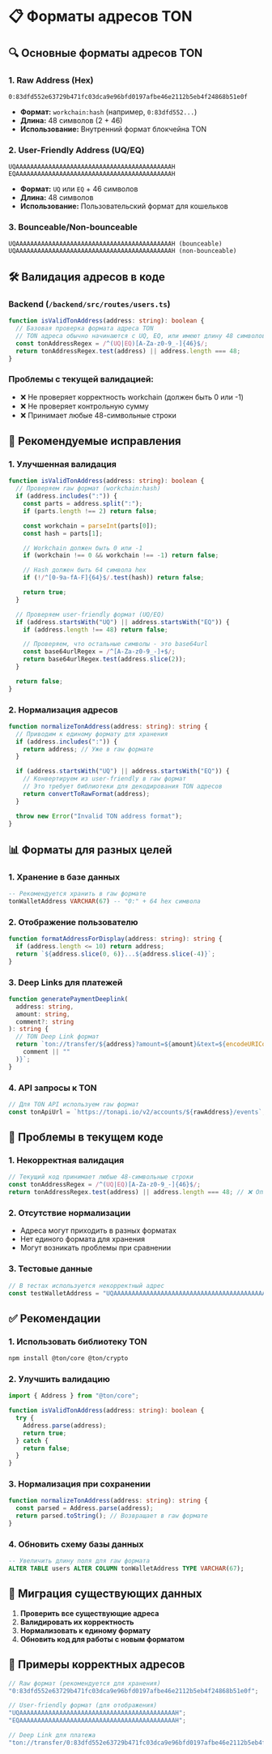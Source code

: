 # 📋 Форматы адресов TON

## 🔍 Основные форматы адресов TON

### 1. **Raw Address (Hex)**

```
0:83dfd552e63729b471fc03dca9e96bfd0197afbe46e2112b5eb4f24868b51e0f
```

- **Формат:** `workchain:hash` (например, `0:83dfd552...`)
- **Длина:** 48 символов (2 + 46)
- **Использование:** Внутренний формат блокчейна TON

### 2. **User-Friendly Address (UQ/EQ)**

```
UQAAAAAAAAAAAAAAAAAAAAAAAAAAAAAAAAAAAAAAAAAAAH
EQAAAAAAAAAAAAAAAAAAAAAAAAAAAAAAAAAAAAAAAAAAAH
```

- **Формат:** `UQ` или `EQ` + 46 символов
- **Длина:** 48 символов
- **Использование:** Пользовательский формат для кошельков

### 3. **Bounceable/Non-bounceable**

```
UQAAAAAAAAAAAAAAAAAAAAAAAAAAAAAAAAAAAAAAAAAAAH (bounceable)
UQAAAAAAAAAAAAAAAAAAAAAAAAAAAAAAAAAAAAAAAAAAAH (non-bounceable)
```

## 🛠️ Валидация адресов в коде

### Backend (`/backend/src/routes/users.ts`)

```typescript
function isValidTonAddress(address: string): boolean {
  // Базовая проверка формата адреса TON
  // TON адреса обычно начинаются с UQ, EQ, или имеют длину 48 символов
  const tonAddressRegex = /^(UQ|EQ)[A-Za-z0-9_-]{46}$/;
  return tonAddressRegex.test(address) || address.length === 48;
}
```

### Проблемы с текущей валидацией:

- ❌ Не проверяет корректность workchain (должен быть 0 или -1)
- ❌ Не проверяет контрольную сумму
- ❌ Принимает любые 48-символьные строки

## 🔧 Рекомендуемые исправления

### 1. Улучшенная валидация

```typescript
function isValidTonAddress(address: string): boolean {
  // Проверяем raw формат (workchain:hash)
  if (address.includes(":")) {
    const parts = address.split(":");
    if (parts.length !== 2) return false;

    const workchain = parseInt(parts[0]);
    const hash = parts[1];

    // Workchain должен быть 0 или -1
    if (workchain !== 0 && workchain !== -1) return false;

    // Hash должен быть 64 символа hex
    if (!/^[0-9a-fA-F]{64}$/.test(hash)) return false;

    return true;
  }

  // Проверяем user-friendly формат (UQ/EQ)
  if (address.startsWith("UQ") || address.startsWith("EQ")) {
    if (address.length !== 48) return false;

    // Проверяем, что остальные символы - это base64url
    const base64urlRegex = /^[A-Za-z0-9_-]+$/;
    return base64urlRegex.test(address.slice(2));
  }

  return false;
}
```

### 2. Нормализация адресов

```typescript
function normalizeTonAddress(address: string): string {
  // Приводим к единому формату для хранения
  if (address.includes(":")) {
    return address; // Уже в raw формате
  }

  if (address.startsWith("UQ") || address.startsWith("EQ")) {
    // Конвертируем из user-friendly в raw формат
    // Это требует библиотеки для декодирования TON адресов
    return convertToRawFormat(address);
  }

  throw new Error("Invalid TON address format");
}
```

## 📊 Форматы для разных целей

### 1. **Хранение в базе данных**

```sql
-- Рекомендуется хранить в raw формате
tonWalletAddress VARCHAR(67) -- "0:" + 64 hex символа
```

### 2. **Отображение пользователю**

```typescript
function formatAddressForDisplay(address: string): string {
  if (address.length <= 10) return address;
  return `${address.slice(0, 6)}...${address.slice(-4)}`;
}
```

### 3. **Deep Links для платежей**

```typescript
function generatePaymentDeeplink(
  address: string,
  amount: string,
  comment?: string
): string {
  // TON Deep Link формат
  return `ton://transfer/${address}?amount=${amount}&text=${encodeURIComponent(
    comment || ""
  )}`;
}
```

### 4. **API запросы к TON**

```typescript
// Для TON API используем raw формат
const tonApiUrl = `https://tonapi.io/v2/accounts/${rawAddress}/events`;
```

## 🚨 Проблемы в текущем коде

### 1. **Некорректная валидация**

```typescript
// Текущий код принимает любые 48-символьные строки
const tonAddressRegex = /^(UQ|EQ)[A-Za-z0-9_-]{46}$/;
return tonAddressRegex.test(address) || address.length === 48; // ❌ Опасно!
```

### 2. **Отсутствие нормализации**

- Адреса могут приходить в разных форматах
- Нет единого формата для хранения
- Могут возникать проблемы при сравнении

### 3. **Тестовые данные**

```typescript
// В тестах используется некорректный адрес
const testWalletAddress = "UQAAAAAAAAAAAAAAAAAAAAAAAAAAAAAAAAAAAAAAAAAAAH"; // ❌ Невалидный
```

## ✅ Рекомендации

### 1. **Использовать библиотеку TON**

```bash
npm install @ton/core @ton/crypto
```

### 2. **Улучшить валидацию**

```typescript
import { Address } from "@ton/core";

function isValidTonAddress(address: string): boolean {
  try {
    Address.parse(address);
    return true;
  } catch {
    return false;
  }
}
```

### 3. **Нормализация при сохранении**

```typescript
function normalizeTonAddress(address: string): string {
  const parsed = Address.parse(address);
  return parsed.toString(); // Возвращает в raw формате
}
```

### 4. **Обновить схему базы данных**

```sql
-- Увеличить длину поля для raw формата
ALTER TABLE users ALTER COLUMN tonWalletAddress TYPE VARCHAR(67);
```

## 🔄 Миграция существующих данных

1. **Проверить все существующие адреса**
2. **Валидировать их корректность**
3. **Нормализовать к единому формату**
4. **Обновить код для работы с новым форматом**

## 📝 Примеры корректных адресов

```typescript
// Raw формат (рекомендуется для хранения)
"0:83dfd552e63729b471fc03dca9e96bfd0197afbe46e2112b5eb4f24868b51e0f";

// User-friendly формат (для отображения)
"UQAAAAAAAAAAAAAAAAAAAAAAAAAAAAAAAAAAAAAAAAAAAH";
"EQAAAAAAAAAAAAAAAAAAAAAAAAAAAAAAAAAAAAAAAAAAAH";

// Deep Link для платежа
"ton://transfer/0:83dfd552e63729b471fc03dca9e96bfd0197afbe46e2112b5eb4f24868b51e0f?amount=1000000000&text=Payment";
```

